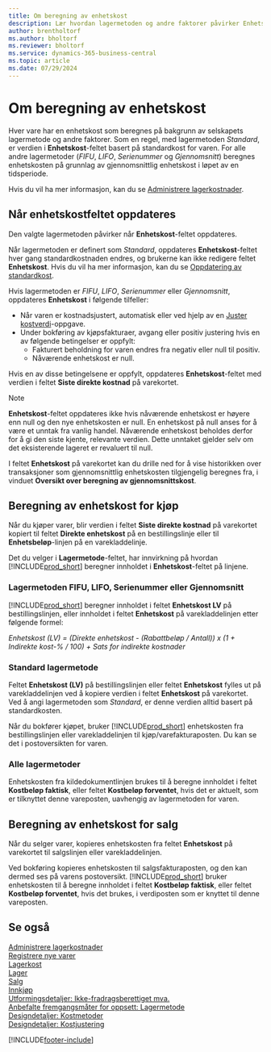 ```yaml
---
title: Om beregning av enhetskost
description: Lær hvordan lagermetoden og andre faktorer påvirker Enhetskost-feltet på varekortet.
author: brentholtorf
ms.author: bholtorf
ms.reviewer: bholtorf
ms.service: dynamics-365-business-central
ms.topic: article
ms.date: 07/29/2024
---
```


# <a name="about-unit-cost-calculation"></a>Om beregning av enhetskost

Hver vare har en enhetskost som beregnes på bakgrunn av selskapets lagermetode og andre faktorer. Som en regel, med lagermetoden *Standard*, er verdien i **Enhetskost**-feltet basert på standardkost for varen. For alle andre lagermetoder (*FIFU*, *LIFO*, *Serienummer* og *Gjennomsnitt*) beregnes enhetskosten på grunnlag av gjennomsnittlig enhetskost i løpet av en tidsperiode.  

Hvis du vil ha mer informasjon, kan du se [Administrere lagerkostnader](finance-manage-inventory-costs.md).  

## <a name="when-is-the-unit-cost-field-updated"></a>Når enhetskostfeltet oppdateres

Den valgte lagermetoden påvirker når **Enhetskost**-feltet oppdateres.

Når lagermetoden er definert som *Standard*, oppdateres **Enhetskost**-feltet hver gang standardkostnaden endres, og brukerne kan ikke redigere feltet **Enhetskost**. Hvis du vil ha mer informasjon, kan du se [Oppdatering av standardkost](finance-how-to-update-standard-costs.md).

Hvis lagermetoden er *FIFU*, *LIFO*, *Serienummer* eller *Gjennomsnitt*, oppdateres **Enhetskost** i følgende tilfeller:

* Når varen er kostnadsjustert, automatisk eller ved hjelp av en [Juster kostverdi](inventory-how-adjust-item-costs.md#to-adjust-item-costs-manually)-oppgave.
* Under bokføring av kjøpsfakturaer, avgang eller positiv justering hvis en av følgende betingelser er oppfylt:
  * Fakturert beholdning for varen endres fra negativ eller null til positiv.
  * Nåværende enhetskost er null.

Hvis en av disse betingelsene er oppfylt, oppdateres **Enhetskost**-feltet med verdien i feltet **Siste direkte kostnad** på varekortet.

> [!NOTE]
> **Enhetskost**-feltet oppdateres ikke hvis nåværende enhetskost er høyere enn null og den nye enhetskosten er null. En enhetskost på null anses for å være et unntak fra vanlig handel. Nåværende enhetskost beholdes derfor for å gi den siste kjente, relevante verdien. Dette unntaket gjelder selv om det eksisterende lageret er revaluert til null.

I feltet **Enhetskost** på varekortet kan du drille ned for å vise historikken over transaksjoner som gjennomsnittlig enhetskosten tilgjengelig beregnes fra, i vinduet **Oversikt over beregning av gjennomsnittskost**.

## <a name="unit-cost-calculation-for-purchases"></a>Beregning av enhetskost for kjøp

Når du kjøper varer, blir verdien i feltet **Siste direkte kostnad** på varekortet kopiert til feltet **Direkte enhetskost** på en bestillingslinje eller til **Enhetsbeløp**-linjen på en varekladdelinje.

Det du velger i **Lagermetode**-feltet, har innvirkning på hvordan [!INCLUDE[prod_short](includes/prod_short.md)] beregner innholdet i **Enhetskost**-feltet på linjene.

### <a name="costing-method-fifo-lifo-specific-or-average"></a>Lagermetoden FIFU, LIFO, Serienummer eller Gjennomsnitt

[!INCLUDE[prod_short](includes/prod_short.md)] beregner innholdet i feltet **Enhetskost LV** på bestillingslinjen, eller innholdet i feltet **Enhetskost** på varekladdelinjen etter følgende formel:

*Enhetskost (LV) = (Direkte enhetskost - (Rabattbeløp / Antall)) x (1 + Indirekte kost-% / 100) + Sats for indirekte kostnader*

### <a name="costing-method-standard"></a>Standard lagermetode

Feltet **Enhetskost (LV)** på bestillingslinjen eller feltet **Enhetskost** fylles ut på varekladdelinjen ved å kopiere verdien i feltet **Enhetskost** på varekortet. Ved å angi lagermetoden som *Standard*, er denne verdien alltid basert på standardkosten.

Når du bokfører kjøpet, bruker [!INCLUDE[prod_short](includes/prod_short.md)] enhetskosten fra bestillingslinjen eller varekladdelinjen til kjøp/varefakturaposten. Du kan se det i postoversikten for varen.

### <a name="all-costing-methods"></a>Alle lagermetoder

Enhetskosten fra kildedokumentlinjen brukes til å beregne innholdet i feltet **Kostbeløp faktisk**, eller feltet **Kostbeløp forventet**, hvis det er aktuelt, som er tilknyttet denne vareposten, uavhengig av lagermetoden for varen.

## <a name="unit-cost-calculation-for-sales"></a>Beregning av enhetskost for salg

Når du selger varer, kopieres enhetskosten fra feltet **Enhetskost** på varekortet til salgslinjen eller varekladdelinjen.

Ved bokføring kopieres enhetskosten til salgsfakturaposten, og den kan dermed ses på varens postoversikt. [!INCLUDE[prod_short](includes/prod_short.md)] bruker enhetskosten til å beregne innholdet i feltet **Kostbeløp faktisk**, eller feltet **Kostbeløp forventet**, hvis det brukes, i verdiposten som er knyttet til denne vareposten.

## <a name="see-also"></a>Se også

[Administrere lagerkostnader](finance-manage-inventory-costs.md)    
[Registrere nye varer](inventory-how-register-new-items.md)    
[Lagerkost](finance-learn-about-costing.md)    
[Lager](inventory-manage-inventory.md)   
[Salg](sales-manage-sales.md)    
[Innkjøp](purchasing-manage-purchasing.md)    
[Utformingsdetaljer: Ikke-fradragsberettiget mva.](design-details-nondeductible-vat.md)  
[Anbefalte fremgangsmåter for oppsett: Lagermetode](setup-best-practices-costing-method.md)    
[Designdetaljer: Kostmetoder](design-details-costing-methods.md)    
[Designdetaljer: Kostjustering](design-details-cost-adjustment.md)    

[!INCLUDE[footer-include](includes/footer-banner.md)]

